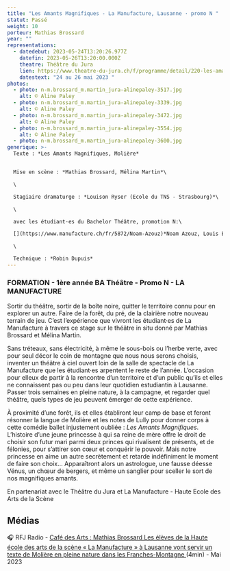 ```yaml
---
title: "Les Amants Magnifiques - La Manufacture, Lausanne · promo N "
statut: Passé
weight: 10
porteur: Mathias Brossard
year: ""
representations:
  - datedebut: 2023-05-24T13:20:26.977Z
    datefin: 2023-05-26T13:20:00.000Z
    theatre: Théâtre du Jura
    lien: https://www.theatre-du-jura.ch/f/programme/detail/220-les-amants-magnifiques
    datestext: "24 au 26 mai 2023 "
photos:
  - photo: n-m.brossard_m.martin_jura-alinepaley-3517.jpg
    alt: © Aline Paley
  - photo: n-m.brossard_m.martin_jura-alinepaley-3339.jpg
    alt: © Aline Paley
  - photo: n-m.brossard_m.martin_jura-alinepaley-3472.jpg
    alt: © Aline Paley
  - photo: n-m.brossard_m.martin_jura-alinepaley-3554.jpg
    alt: © Aline Paley
  - photo: n-m.brossard_m.martin_jura-alinepaley-3600.jpg
generique: >-
  Texte : *Les Amants Magnifiques, Molière*


  Mise en scène : *Mathias Brossard, Mélina Martin*\

  \

  Stagiaire dramaturge : *Louison Ryser (Ecole du TNS - Strasbourg)*\

  \

  avec les étudiant·es du Bachelor Théâtre, promotion N:\

  [](https://www.manufacture.ch/fr/5872/Noam-Azouz)*Noam Azouz, Louis Balan, Enora Cini, Nina Crespillo, Louise Crouzet, Claire Danalet, Lorna Dessaux, Marie Fuhrer, Tobia Giorla, Lisa Giudice, Mathis Josselin, Gabrielle Pialoux, Emile Renaudot, Bilgi Sahin, Zoé Simon, Yohann Thenaisie[](https://www.manufacture.ch/fr/5872/Noam-Azouz)*\

  \

  Technique : *Robin Dupuis*
---
```

### FORMATION - 1ère année BA Théâtre - Promo N - LA MANUFACTURE

Sortir du théâtre, sortir de la boîte noire, quitter le territoire connu pour en explorer un autre. Faire de la forêt, du pré, de la clairière notre nouveau terrain de jeu. C’est l’expérience que vivront les étudiant·es de La Manufacture à travers ce stage sur le théâtre in situ donné par Mathias Brossard et Mélina Martin.

Sans tréteaux, sans électricité, à même le sous-bois ou l’herbe verte, avec pour seul décor le coin de montagne que nous nous serons choisis, inventer un théâtre à ciel ouvert loin de la salle de spectacle de La Manufacture que les étudiant·es arpentent le reste de l’année. L’occasion pour elleux de partir à la rencontre d’un territoire et d’un public qu’ils et elles ne connaissent pas ou peu dans leur quotidien estudiantin à Lausanne. Passer trois semaines en pleine nature, à la campagne, et regarder quel théâtre, quels types de jeu peuvent émerger de cette expérience.

À proximité d’une forêt, ils et elles établiront leur camp de base et feront résonner la langue de Molière et les notes de Lully pour donner corps à cette comédie ballet injustement oubliée : *Les Amants Magnifiques*. L’histoire d’une jeune princesse à qui sa reine de mère offre le droit de choisir son futur mari parmi deux princes qui rivalisent de présents, et de félonies, pour s’attirer son cœur et conquérir le pouvoir. Mais notre princesse en aime un autre secrètement et retarde indéfiniment le moment de faire son choix... Apparaîtront alors un astrologue, une fausse déesse Vénus, un chœur de bergers, et même un sanglier pour sceller le sort de nos magnifiques amants.

En partenariat avec le Théâtre du Jura et La Manufacture - Haute Ecole des Arts de la Scène 

## M﻿édias

🎧 RFJ Radio - [Café des Arts : Mathias Brossard
Les élèves de la Haute école des arts de la scène « La Manufacture » à Lausanne vont servir un texte de Molière en pleine nature dans les Franches-Montagne ](https://www.rfj.ch/rfj/Actualite/Region/20230522-Cafe-des-Arts-Mathias-Brossard.html#)(4min) - Mai 2023